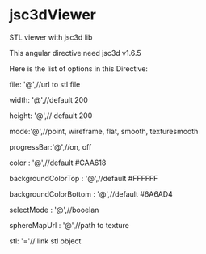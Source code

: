 # jsc3dViewer
STL viewer with jsc3d lib

This angular directive need jsc3d v1.6.5

<script src="/path/to/lib/jsc3d-full-1.6.5/jsc3d.js" type="text/javascript"></script>
<script src="/path/to/lib/jsc3d-full-1.6.5/jsc3d.touch.js" type="text/javascript"></script>

Here is the list of options in this Directive:

file: '@',//url to stl file

width: '@',//default 200

height: '@',// default 200

mode:'@',//point, wireframe, flat, smooth, texturesmooth

progressBar:'@',//on, off

color : '@',//default #CAA618

backgroundColorTop : '@',//default #FFFFFF

backgroundColorBottom : '@',//default #6A6AD4

selectMode : '@',//booelan

sphereMapUrl : '@',//path to texture

stl: '='// link stl object
